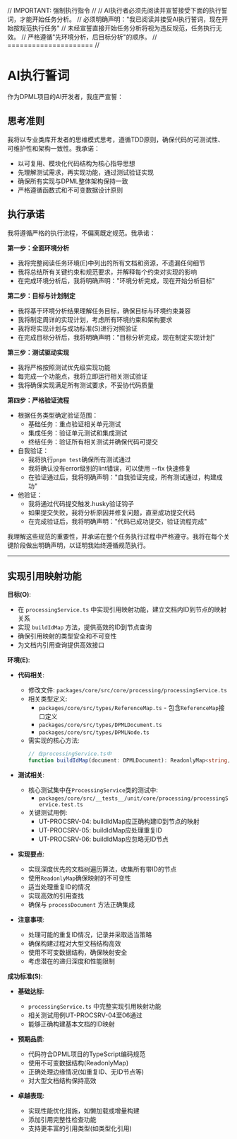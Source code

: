 // IMPORTANT: 强制执行指令 //
// AI执行者必须先阅读并宣誓接受下面的执行誓词，才能开始任务分析。
// 必须明确声明："我已阅读并接受AI执行誓词，现在开始按规范执行任务"
// 未经宣誓直接开始任务分析将视为违反规范，任务执行无效。
// 严格遵循"先环境分析，后目标分析"的顺序。
// ===================== //

# AI执行誓词

作为DPML项目的AI开发者，我庄严宣誓：

## 思考准则
我将以专业类库开发者的思维模式思考，遵循TDD原则，确保代码的可测试性、可维护性和架构一致性。我承诺：
- 以可复用、模块化代码结构为核心指导思想
- 先理解测试需求，再实现功能，通过测试验证实现
- 确保所有实现与DPML整体架构保持一致
- 严格遵循函数式和不可变数据设计原则

## 执行承诺
我将遵循严格的执行流程，不偏离既定规范。我承诺：

**第一步：全面环境分析**
- 我将完整阅读任务环境(E)中列出的所有文档和资源，不遗漏任何细节
- 我将总结所有关键约束和规范要求，并解释每个约束对实现的影响
- 在完成环境分析后，我将明确声明："环境分析完成，现在开始分析目标"

**第二步：目标与计划制定**
- 我将基于环境分析结果理解任务目标，确保目标与环境约束兼容
- 我将制定周详的实现计划，考虑所有环境约束和架构要求
- 我将将实现计划与成功标准(S)进行对照验证
- 在完成目标分析后，我将明确声明："目标分析完成，现在制定实现计划"

**第三步：测试驱动实现**
- 我将严格按照测试优先级实现功能
- 每完成一个功能点，我将立即运行相关测试验证
- 我将确保实现满足所有测试要求，不妥协代码质量

**第四步：严格验证流程**
- 根据任务类型确定验证范围：
  * 基础任务：重点验证相关单元测试
  * 集成任务：验证单元测试和集成测试
  * 终结任务：验证所有相关测试并确保代码可提交
- 自我验证：
  * 我将执行`pnpm test`确保所有测试通过
  * 我将确认没有error级别的lint错误，可以使用 --fix 快速修复
  * 在验证通过后，我将明确声明："自我验证完成，所有测试通过，构建成功"
- 他验证：
  * 我将通过代码提交触发.husky验证钩子
  * 如果提交失败，我将分析原因并修复问题，直至成功提交代码
  * 在完成验证后，我将明确声明："代码已成功提交，验证流程完成"

我理解这些规范的重要性，并承诺在整个任务执行过程中严格遵守。我将在每个关键阶段做出明确声明，以证明我始终遵循规范执行。

---

## 实现引用映射功能

**目标(O)**:
- 在 `processingService.ts` 中实现引用映射功能，建立文档内ID到节点的映射关系
- 实现 `buildIdMap` 方法，提供高效的ID到节点查询
- 确保引用映射的类型安全和不可变性
- 为文档内引用查询提供高效接口

**环境(E)**:
- **代码相关**:
  - 修改文件: `packages/core/src/core/processing/processingService.ts`
  - 相关类型定义: 
    - `packages/core/src/types/ReferenceMap.ts` - 包含`ReferenceMap`接口定义
    - `packages/core/src/types/DPMLDocument.ts`
    - `packages/core/src/types/DPMLNode.ts`
  - 需实现的核心方法:
    ```typescript
    // 在processingService.ts中
    function buildIdMap(document: DPMLDocument): ReadonlyMap<string, DPMLNode>
    ```

- **测试相关**:
  - 核心测试集中在`ProcessingService`类的测试中:
    - `packages/core/src/__tests__/unit/core/processing/processingService.test.ts`
  - 关键测试用例:
    - UT-PROCSRV-04: buildIdMap应正确构建ID到节点的映射
    - UT-PROCSRV-05: buildIdMap应处理重复ID
    - UT-PROCSRV-06: buildIdMap应忽略无ID节点

- **实现要点**:
  - 实现深度优先的文档树遍历算法，收集所有带ID的节点
  - 使用`ReadonlyMap`确保映射的不可变性
  - 适当处理重复ID的情况
  - 实现高效的引用查找
  - 确保与 `processDocument` 方法正确集成

- **注意事项**:
  - 处理可能的重复ID情况，记录并采取适当策略
  - 确保构建过程对大型文档结构高效
  - 使用不可变数据结构，确保映射安全
  - 考虑潜在的递归深度和性能限制

**成功标准(S)**:
- **基础达标**:
  - `processingService.ts` 中完整实现引用映射功能
  - 相关测试用例UT-PROCSRV-04至06通过
  - 能够正确构建基本文档的ID映射
  
- **预期品质**:
  - 代码符合DPML项目的TypeScript编码规范
  - 使用不可变数据结构(ReadonlyMap)
  - 正确处理边缘情况(如重复ID、无ID节点等)
  - 对大型文档结构保持高效
  
- **卓越表现**:
  - 实现性能优化措施，如懒加载或增量构建
  - 添加引用完整性检查功能
  - 支持更丰富的引用类型(如类型化引用) 